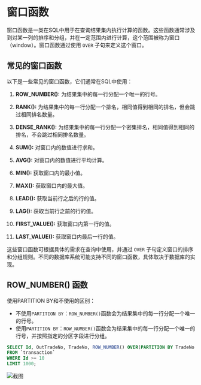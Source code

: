 # 窗口函数
窗口函数是一类在SQL中用于在查询结果集内执行计算的函数。这些函数通常涉及到对某一列的排序和分组，并在一定范围内进行计算，这个范围被称为窗口（window）。窗口函数通过使用 `OVER` 子句来定义这个窗口。

## 常见的窗口函数

以下是一些常见的窗口函数，它们通常在SQL中使用：

1. **ROW_NUMBER():** 为结果集中的每一行分配一个唯一的行号。

2. **RANK():** 为结果集中的每一行分配一个排名，相同值得到相同的排名，但会跳过相同排名数量。

3. **DENSE_RANK():** 为结果集中的每一行分配一个密集排名，相同值得到相同的排名，不会跳过相同排名数量。

4. **SUM():** 对窗口内的数值进行求和。

5. **AVG():** 对窗口内的数值进行平均计算。

6. **MIN():** 获取窗口内的最小值。

7. **MAX():** 获取窗口内的最大值。

8. **LEAD():** 获取当前行之后的行的值。

9. **LAG():** 获取当前行之前的行的值。

10. **FIRST_VALUE():** 获取窗口内第一行的值。

11. **LAST_VALUE():** 获取窗口内最后一行的值。

这些窗口函数可根据具体的需求在查询中使用，并通过 `OVER` 子句定义窗口的排序和分组规则。不同的数据库系统可能支持不同的窗口函数，具体取决于数据库的实现。

## ROW_NUMBER() 函数

使用PARTITION BY和不使用的区别：
- 不使用`PARTITION BY`：`ROW_NUMBER()`函数会为结果集中的每一行分配一个唯一的行号。
- 使用`PARTITION BY`：`ROW_NUMBER()`函数会为结果集中的每一行分配一个唯一的行号，并按照指定的分区字段进行分组。

```SQL
SELECT Id, OutTradeNo, TradeNo, ROW_NUMBER() OVER(PARTITION BY TradeNo ORDER BY OutTradeNo) as rowId
FROM `transaction`
WHERE Id >= 10
LIMIT 1000;
```

![截图](/images/over_partition.png)